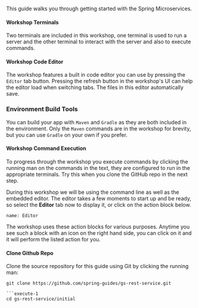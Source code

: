 This guide walks you through getting started with the Spring Microservices.

#### Workshop Terminals
Two terminals are included in this workshop, one terminal is used to run a server and the other terminal to interact with the server and also to execute commands.

#### Workshop Code Editor
The workshop features a built in code editor you can use by pressing the `Editor` tab button. Pressing the refresh button in the workshop's UI can help the editor load when switching tabs. The files in this editor automatically save.

### Environment Build Tools
You can build your app with `Maven` and `Gradle` as they are both included in the environment. Only the `Maven` commands are in the workshop for brevity, but you can use `Gradle` on your own if you prefer. 

#### Workshop Command Execution
To progress through the workshop you execute commands by clicking the running man on the commands in the text, they are configured to run in the appropriate terminals. Try this when you clone the GitHub repo in the next step.

During this workshop we will be using the command line as well as the embedded editor. The editor takes a few moments to start up and be ready, so select the **Editor** tab now to display it, or click on the action block below.

```dashboard:open-dashboard
name: Editor
```

The workshop uses these action blocks for various purposes. Anytime you see such a block with an icon on the right hand side, you can click on it and it will perform the listed action for you.

#### Clone Github Repo

Clone the source repository for this guide using Git by clicking the running man: 

```execute-1
git clone https://github.com/spring-guides/gs-rest-service.git

```execute-1
cd gs-rest-service/initial
```